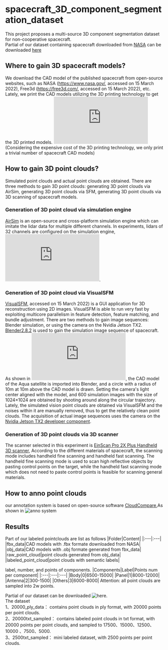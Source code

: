 # spacecraft_3D_component_segmentation_dataset
This project proposes a multi-source 3D component segmentation dataset for non-cooperative spacecraft.  
Partial of our dataset containing spacecraft downloaded from [NASA](https://nasa3d.arc.nasa.gov/) can be downloaded [here](https://drive.google.com/drive/folders/1cTScfdNdbvzIFpNxnpXc_x1ujE2V5yLr)

## Where to gain 3D spacecraft models?
 We download the CAD model of the published spacecraft from open-source websites, such as NASA (https://www.nasa.gov/, accessed on 15 March 2022), Free3d (https://free3d.com/, accessed on 15 March 2022), etc. Lately, we print the CAD models utilizing the 3D printing technology to get the 3D printed models.
![CADimage](https://github.com/spacecraft-dataset/spacecraft_3D_component_segmentation_dataset/tree/main/Figure/CAD.pdf)
(Considering the expensive cost of the 3D printing technology, we only print a trivial number of spacecraft CAD models)

## How to gain 3D point clouds?
Simulated point clouds and actual point clouds are obtained. There are three methods to gain 3D point clouds: generating 3D point clouds via AirSim, generating 3D point clouds via SFM, generating 3D point clouds via 3D scanning of spacecraft models. 

 ### Generation of 3D point cloud via simulation engine
[AirSim](https://microsoft.github.io/AirSim/) is an open-source and cross-platform simulation engine which can imitate the lidar data for multiple different channels. In experiments, lidars of 32 channels are configured on the simulation engine, ![CADimage](https://github.com/spacecraft-dataset/spacecraft_3D_component_segmentation_dataset/tree/main/Figure/airsim.pdf).

 ### Generation of 3D point cloud via VisualSFM
[VisualSFM](https://ccwu.me/vsfm), accessed on 15 March 2022) is a GUI application for 3D reconstruction using 2D images. VisualSFM is able to run very fast by exploiting multicore parallelism in feature detection, feature matching, and bundle adjustment. There are two methods to gain image sequences: Blender simulation, or using the camera on the Nvidia Jetson TX2. 
[Blender2.8.2](https://www.blender.org/) is used to gain the simulation image sequence of spacecraft. As shown in ![blender](https://github.com/spacecraft-dataset/spacecraft_3D_component_segmentation_dataset/tree/main/Figure/blender.pdf), the CAD model of the Aqua satellite is imported into Blender, and a circle with a radius of 10m at 10m above the CAD model is drawn. Setting the camera's light center aligned with the model, and 600 simulation images with the size of 1024×1024 are obtained by shooting around along the circular trajectory. Lately, the simulated vision point clouds are obtained via VisualSFM and the noises within it are manually removed, thus to get the relatively clean point clouds.
The acquisition of actual image sequences uses the camera on the [Nvidia Jetson TX2 developer component](https://developer.nvidia.com/embedded/jetson-tx2). 


 ### Generation of 3D point clouds via 3D scanner
The scanner selected in this experiment is [EinScan Pro 2X Plus Handheld 3D scanner](https://www.einscan.com/handheld-3d-scanner/2x-plus/), According to the different materials of spacecraft, the scanning mode includes handheld fine scanning and handheld fast scanning. The handheld fine scanning mode is used to scan high reflective objects by pasting control points on the target, while the handheld fast scanning mode which does not need to paste control points is feasible for scanning general materials. 

## How to anno point clouds
our annotation system is based on open-source software [CloudCompare](https://www.cloudcompare.org/),As shown in ![anno system](https://github.com/spacecraft-dataset/spacecraft_3D_component_segmentation_dataset/tree/main/Figure/anno.png)

## Results
Part of our labeled pointclouds are list as follows
|Folder|Content|
|:---|:---|
|fbx_data|CAD models with .fbx formate downloaded from NASA|
|obj_data|CAD models with .obj formate generated from fbx_data|
|raw_point_cloud|point clouds generated from obj_data|
|labeled_point_cloud|point clouds with semantic labels|

label, number, and points of components.
|Components|Label|Points num per component|
|:---|:---|:---|
|Body|0|6500-15000|
|Panel|1|8000-12000|
|Antenna|2|300-1500|
|Others|3|6000-8000|
Attention: all point clouds are sampled into 2w points.

Partial of our dataset can be downloaded ![here](https://drive.google.com/drive/folders/1cTScfdNdbvzIFpNxnpXc_x1ujE2V5yLr).  
The dataset   
1、20000_ply_data： contains point clouds in ply format, with 20000 points per point clouds.  
2、20000txt_sampled： contains labeled point clouds in txt format, with 20000 points per point clouds, and sampled to 17500、15000、12500、10000 、7500、5000.  
3、2500txt_sampled： mini labeled dataset, with 2500 points per point clouds.  


